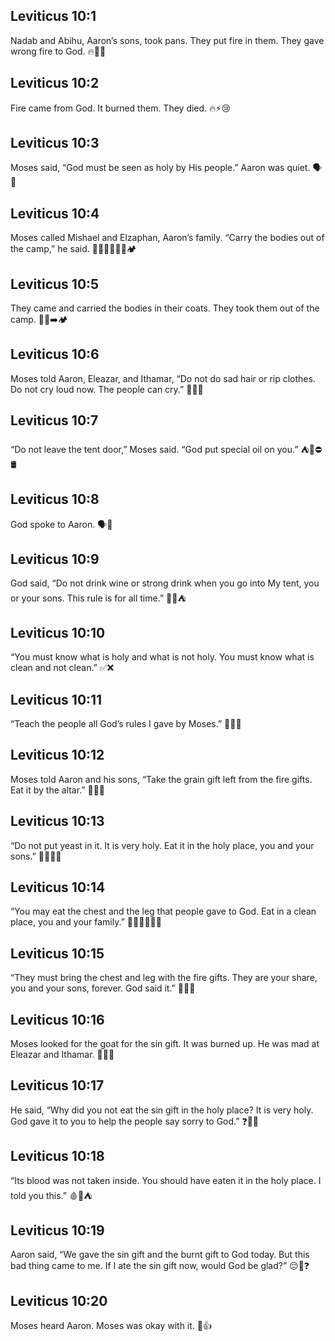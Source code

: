 ## Leviticus 10:1
Nadab and Abihu, Aaron’s sons, took pans. They put fire in them. They gave wrong fire to God. 🔥🙅‍♂️
## Leviticus 10:2
Fire came from God. It burned them. They died. 🔥⚡️😢
## Leviticus 10:3
Moses said, “God must be seen as holy by His people.” Aaron was quiet. 🗣️🙏
## Leviticus 10:4
Moses called Mishael and Elzaphan, Aaron’s family. “Carry the bodies out of the camp,” he said. 🚶‍♂️🚶‍♂️🧎‍♂️🏕️
## Leviticus 10:5
They came and carried the bodies in their coats. They took them out of the camp. 🧥🛌➡️🏕️
## Leviticus 10:6
Moses told Aaron, Eleazar, and Ithamar, “Do not do sad hair or rip clothes. Do not cry loud now. The people can cry.” 🚫😢👕
## Leviticus 10:7
“Do not leave the tent door,” Moses said. “God put special oil on you.” ⛺️🚪⛔️🛢️
## Leviticus 10:8
God spoke to Aaron. 🗣️🙏
## Leviticus 10:9
God said, “Do not drink wine or strong drink when you go into My tent, you or your sons. This rule is for all time.” 🍷🚫⛺️
## Leviticus 10:10
“You must know what is holy and what is not holy. You must know what is clean and not clean.” ✅❌
## Leviticus 10:11
“Teach the people all God’s rules I gave by Moses.” 👨‍🏫📖
## Leviticus 10:12
Moses told Aaron and his sons, “Take the grain gift left from the fire gifts. Eat it by the altar.” 🍞🔥⛪
## Leviticus 10:13
“Do not put yeast in it. It is very holy. Eat it in the holy place, you and your sons.” 🍞🚫🧫🙏
## Leviticus 10:14
“You may eat the chest and the leg that people gave to God. Eat in a clean place, you and your family.” 🍖👨‍👩‍👧‍👦✅
## Leviticus 10:15
“They must bring the chest and leg with the fire gifts. They are your share, you and your sons, forever. God said it.” 🎁🔥✅
## Leviticus 10:16
Moses looked for the goat for the sin gift. It was burned up. He was mad at Eleazar and Ithamar. 🐐🔥😠
## Leviticus 10:17
He said, “Why did you not eat the sin gift in the holy place? It is very holy. God gave it to you to help the people say sorry to God.” ❓🍞🙏
## Leviticus 10:18
“Its blood was not taken inside. You should have eaten it in the holy place. I told you this.” 🩸🚫⛺️
## Leviticus 10:19
Aaron said, “We gave the sin gift and the burnt gift to God today. But this bad thing came to me. If I ate the sin gift now, would God be glad?” 😔🙏❓
## Leviticus 10:20
Moses heard Aaron. Moses was okay with it. 🙂👍
